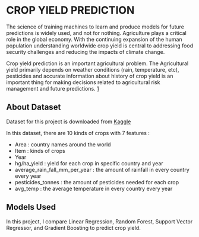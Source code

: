 # CROP YIELD PREDICTION
The science of training machines to learn and produce models for future predictions is widely used, and not for nothing. Agriculture plays a critical role in the global economy. With the continuing expansion of the human population understanding worldwide crop yield is central to addressing food security challenges and reducing the impacts of climate change.

Crop yield prediction is an important agricultural problem. The Agricultural yield primarily depends on weather conditions (rain, temperature, etc), pesticides and accurate information about history of crop yield is an important thing for making decisions related to agricultural risk management and future predictions. [1](https://www.kaggle.com/datasets/patelris/crop-yield-prediction-dataset)

## About Dataset
Dataset for this project is downloaded from [Kaggle](https://www.kaggle.com/datasets/patelris/crop-yield-prediction-dataset)

In this dataset, there are 10 kinds of crops with 7 features :
- Area : country names around the world
- Item : kinds of crops
- Year 
- hg/ha_yield : yield for each crop in specific country and year
- average_rain_fall_mm_per_year  : the amount of rainfall in every country every year
- pesticides_tonnes : the amount of pesticides needed for each crop
- avg_temp : the average temperature in every country every year

## Models Used
In this project, I compare Linear Regression, Random Forest, Support Vector Regressor, and Gradient Boosting to predict crop yield.
